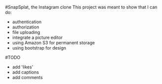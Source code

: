 #SnapSplat, the Instagram clone
This project was meant to show that I can do: 
- authentication
- authorization
- file uploading
- integrate a picture editor
- using Amazon S3 for permanent storage
- using bootstrap for design

#TODO

- add 'likes'
- add captions
- add comments